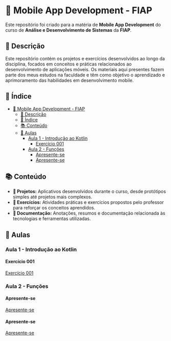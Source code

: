# 📱 Mobile App Development - FIAP

Este repositório foi criado para a matéria de **Mobile App Development** do curso de **Análise e Desenvolvimento de Sistemas** da **FIAP**.

## 📝 Descrição

Este repositório contém os projetos e exercícios desenvolvidos ao longo da disciplina, focados em conceitos e práticas relacionados ao desenvolvimento de aplicações móveis. Os materiais aqui presentes fazem parte dos meus estudos na faculdade e têm como objetivo o aprendizado e aprimoramento das habilidades em desenvolvimento mobile.

## 📂 Índice
- [📱 Mobile App Development - FIAP](#-mobile-app-development---fiap)
  - [📝 Descrição](#-descrição)
  - [📂 Índice](#-índice)
  - [📚 Conteúdo](#-conteúdo)
  - [📅 Aulas](#-aulas)
    - [Aula 1 - Introdução ao Kotlin](#aula-1---introdução-ao-kotlin)
      - [Exercício 001](#exercício-001)
    - [Aula 2 - Funções](#aula-2---funções)
      - [Apresente-se](#apresente-se)
      - [Apresente-se](#apresente-se-1)


## 📚 Conteúdo

- **📱 Projetos:** Aplicativos desenvolvidos durante o curso, desde protótipos simples até projetos mais complexos.
- **📝 Exercícios:** Atividades práticas e exercícios propostos pelo professor para reforçar os conceitos aprendidos.
- **📄 Documentação:** Anotações, resumos e documentação relacionada às tecnologias e ferramentas utilizadas.

## 📅 Aulas

### Aula 1 - Introdução ao Kotlin
#### Exercício 001
[Exercício 001](aula1/HelloWorld.kt)

### Aula 2 - Funções
#### Apresente-se
[Apresente-se](aula2/002.kt)

#### Apresente-se
[Apresente-se](aula2/002.kt)

